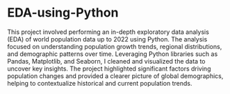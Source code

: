 # EDA-using-Python
This project involved performing an in-depth exploratory data analysis (EDA) of world population data up to 2022 using Python.
The analysis focused on understanding population growth trends, regional distributions, and demographic patterns over time.
Leveraging Python libraries such as Pandas, Matplotlib, and Seaborn, I cleaned and visualized the data to uncover key insights.
The project highlighted significant factors driving population changes and provided a clearer picture of global demographics,                                                         helping to contextualize historical and current population trends.






